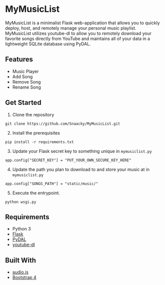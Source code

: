 # MyMusicList

MyMusicList is a minimalist Flask web-application that allows you to quickly deploy, host, and remotely manage your personal music playlist. MyMusicList utilizes youtube-dl to allow you to remotely download your favorite songs directly from YouTube and maintains all of your data in a lightweight SQLite database using PyDAL. 


## Features
* Music Player
* Add Song
* Remove Song
* Rename Song

## Get Started

1. Clone the repository 
```
git clone https://github.com/Snaacky/MyMusicList.git
```

2. Install the prerequisites
```
pip install -r requirements.txt
```

3. Update your Flask secret key to something unique in `mymusiclist.py`
```
app.config["SECRET_KEY"] = "PUT_YOUR_OWN_SECURE_KEY_HERE"
```

4. Update the path you plan to download to and store your music at in `mymusiclist.py` 
```
app.config["SONGS_PATH"] = "static/music/"
```

5. Execute the entrypoint.
```
python wsgi.py
```

## Requirements
* Python 3
* [Flask](https://github.com/pallets/flask)
* [PyDAL](https://github.com/web2py/pydal)
* [youtube-dl](https://github.com/ytdl-org/youtube-dl)

## Built With
* [audio.js](https://kolber.github.io/audiojs/)
* [Bootstrap 4](https://getbootstrap.com/)
